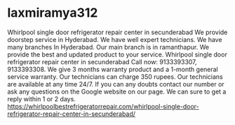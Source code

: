 # laxmiramya312
Whirlpool single door refrigerator repair center in secunderabad We provide doorstep service in Hyderabad. We have well expert technicians. We have many branches In Hyderabad. Our main branch is in ramanthapur. We provide the best and updated product to your service. Whirlpool single door refrigerator repair center in secunderabad Call now: 9133393307, 9133393308.  We give 3 months warranty product and a 1-month general service warranty. Our technicians can charge 350 rupees. Our technicians are available at any time 24/7. If you can any doubts contact our number or ask any questions on the Google website on our page. We can sure to get a reply within 1 or 2 days.  https://whirlpoolbestrefrigeratorrepair.com/whirlpool-single-door-refrigerator-repair-center-in-secunderabad/
